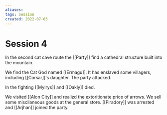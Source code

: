 ```yaml
---
aliases:  
tags: Session 
created: 2022-07-03
---
```

# Session 4
In the second cat cave route the [[Party]] find a cathedral structure built into the mountain.

We find the Cat God named [[Ermagu]]. It has enslaved some villagers, including [[Corsar]]'s daughter. The party attacked.

In the fighting [[Mylrys]] and [[Oakly]] died.

We visited [[Alon City]] and realizd the extoritionate price of arrows. We sell some miscilaneous goods at the general store. [[Piradory]] was arrested and [[Arjhan]] joined the party.